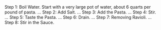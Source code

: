 Step 1: Boil Water. Start with a very large pot of water, about 6 quarts per pound of pasta. ...
Step 2: Add Salt. ...
Step 3: Add the Pasta. ...
Step 4: Stir. ...
Step 5: Taste the Pasta. ...
Step 6: Drain. ...
Step 7: Removing Ravioli. ...
Step 8: Stir in the Sauce.